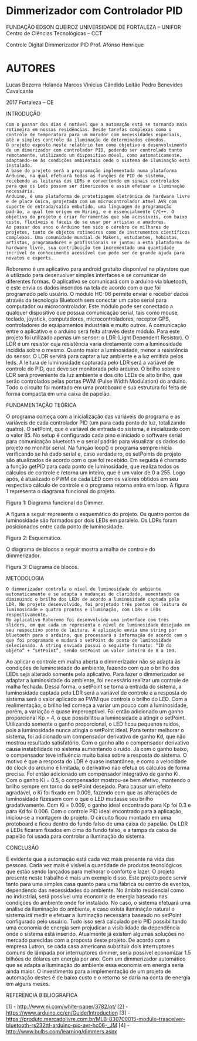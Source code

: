 ﻿# Dimmerizador com Controlador PID
 
FUNDAÇÃO EDSON QUEIROZ
UNIVERSIDADE DE FORTALEZA – UNIFOR
Centro de Ciências Tecnológicas – CCT

Controle Digital
Dimmerizador PID
Prof. Afonso Henrique

# AUTORES
Lucas Bezerra Holanda
Marcos Vinicius Cândido Leitão
Pedro Benevides Cavalcante


2017
Fortaleza – CE

INTRODUÇÃO

	Com o passar dos dias é notável que a automação está se tornando mais rotineira em nossas residências. Desde tarefas complexas como o controle de temperatura para um morador com necessidades especiais, até o simples controle da iluminação de determinados cômodos.
	O projeto exposto neste relatório tem como objetivo o desenvolvimento de um dimerizador com controlador PID, podendo ser controlado tanto remotamente, utilizando um dispositivo móvel, como automaticamente, adaptando-se às condições ambientais onde o sistema de iluminação está instalado. 
	A base do projeto será a programação implementada numa plataforma Arduino, na qual efetuará todas as funções de PID do sistema, recebendo as leituras dos LDRs e convertendo em sinais controlados para que os Leds possam ser dimerizados e assim efetuar a iluminação necessária. 
	Arduino, é uma plataforma de prototipagem eletrônica de hardware livre e de placa única, projetada com um microcontrolador Atmel AVR com suporte de entrada/saída embutido, uma linguagem de programação padrão, a qual tem origem em Wiring, e é essencialmente C/C++. O objetivo do projeto é criar ferramentas que são acessíveis, com baixo custo, flexíveis e fáceis de se usar por artistas e amadores.
	Ao passar dos anos o Arduino tem sido o cérebro de milhares de projetos, tanto de objetos rotineiros como de instrumentos científicos complexos. Uma comunidade mundial de Makers, estudantes, hobistas, artistas, programadores e profissionais se juntou a esta plataforma de hardware livre, sua contribuição tem incrementado uma quantidade incrível de conhecimento acessível que pode ser de grande ajuda para novatos e experts.
Roboremo é um aplicativo para android gratuito disponível na playstore que é utilizado para desenvolver simples interfaces e se comunicar de diferentes formas. O aplicativo se comunicará com o arduino via bluetooth, e este envia os dados inseridos na tela de acordo com o que foi programado pelo usuário. 
O módulo HC-06 permite enviar e receber dados através da tecnologia Bluetooth sem conectar um cabo serial para computador ou microcontrolador. Este módulo pode ser conectado a qualquer dispositivo que possua comunicação serial, tais como mouse, teclado, joystick, computadores, microcontroladores, receptor GPS, controladores de equipamentos industriais e muito outros. A comunicação entre o aplicativo e o arduino será feita através deste módulo.
	Para este projeto foi utilizado apenas um sensor: o LDR (Light Dependent Resistor). O LDR é um resistor cuja resistência varia diretamente com a luminosidade incidida sobre o mesmo. Quanto maior a luminosidade, menor a resistência do sensor. O LDR servirá para captar a luz ambiente e a luz emitida pelos leds. A leitura de luminosidade capturada pelo LDR será a variável de controle do PID, que deve ser monitorada pelo arduino.
	O brilho sobre o LDR será proveniente da luz ambiente e dos oito LEDs de alto brilho, que serão controlados pelas portas PWM (Pulse Width Modulation) do arduino. Todo o circuito foi montado em uma protoboard e sua estrutura foi feita de forma compacta em uma caixa de papelão.

FUNDAMENTAÇÃO TEÓRICA

O programa começa com a inicialização das variáveis do programa e as variáveis de cada controlador PID (um para cada ponto de luz, totalizando quatro). O setPoint, que é variável de entrada do sistema, é inicializado com o valor 85. No setup é configurado cada pino e iniciado o software serial para comunicação bluetooth e o serial padrão para visualizar os dados do projeto no monitor serial. Na função loop() o programa sempre inicia verificando se há dado serial e, caso verdadeiro, os setPoints do projeto são atualizados de acordo com o que foi recebido. Em seguida é chamado a função getPID para cada ponto de luminosidade, que realiza todos os cálculos de controle e retorna um inteiro, que é um valor de 0 a 255. Logo após, é atualizado o PWM de cada LED com os valores obtidos em seu respectivo cálculo de controle e o programa retorna entra em loop. A figura 1 representa o diagrama funcional do projeto. 
 
Figura 1: Diagrama funcional do Dimmer.

A figura a seguir representa o esquemático do projeto. Os quatro pontos de luminosidade são formados por dois LEDs em paralelo. Os LDRs foram posicionados entre cada ponto de luminosidade.
 
Figura 2: Esquemático.

O diagrama de blocos a seguir mostra a malha de controle do dimmerizador.
 
Figura 3: Diagrama de blocos.

METODOLOGIA

	O dimmerizador controla o nível de luminosidade do ambiente automaticamente e se adapta a mudanças de claridade, aumentando ou diminuindo o brilho dos LEDs de acordo a luminosidade captada pelo LDR. No projeto desenvolvido, foi projetado três pontos de leitura de luminosidade e quatro prontos e iluminação, com LDRs e LEDs respectivamente. 
	No aplicativo Roboremo foi desenvolvido uma interface com três sliders, em que cada um representa o nível de luminosidade desejado em seu respectivo ponto de leitura. A aplicação envia uma string por bluetooth para o arduino, que processará a informação de acordo com o que foi programado e mudará o setPoint do ponto de luminosidade selecionado. A string enviada possui o seguinte formato: “ID do objeto” + “setPoint”, sendo setPoint um valor inteiro de 0 a 100.
Ao aplicar o controle em malha aberta o dimmerizador não se adapta às condições de luminosidade do ambiente, fazendo com que o brilho dos LEDs seja alterado somente pelo aplicativo. Para fazer o dimmerizador se adaptar a luminosidade do ambiente, foi necessário realizar um controle de malha fechada. Dessa forma, o setPoint se torna a entrada do sistema, a luminosidade captada pelo LDR será a variável de controle e a resposta do sistema será o valor aplicado ao PWM que controla o brilho do LED. 
Com a realimentação, o brilho led começa a variar um pouco com a luminosidade, porém, a variação é quase imperceptível. Foi então adicionado um ganho proporcional Kp =  4, o que possibilitou a luminosidade a atingir o setPoint. Utilizando somente o ganho proporcional, o LED ficou pequenos ruídos, pois a luminosidade nunca atingia o setPoint ideal. 
Para tentar melhorar o sistema, foi adicionado um compensador derivativo de ganho Kd, que não mostrou resultado satisfatório. Com o ganho alto o compensador derivativo causa instabilidade no sistema aumentando o ruído. Já com o ganho baixo, o compensador teve influência muito baixa sobre a resposta do sistema. O motivo é que a resposta do LDR é quase instantânea, e como a velocidade do clock do arduino é limitada, o derivativo não efetua os cálculos de forma precisa. 
Foi então adicionado um compensador integrativo de ganho Ki. Com o ganho Ki = 0.5, o compensador mostrou-se bem efetivo, mantendo o brilho sempre em torno do setPoint desejado. Para causar um efeito agradável, o Ki foi fixado em 0.009, fazendo com que as alterações de luminosidade fizessem com o que o LED mudasse seu brilho gradativamente. Com Ki = 0.009, o ganho ideal encontrado para Kp foi 0.3 e para Kd foi 0.006. 
Com o controle PID ideal encontrado para a aplicação, iniciou-se a montagem do projeto. O circuito ficou montado em uma protoboard e ficou dentro do fundo falso de uma caixa de papelão. Os LDR e LEDs ficaram fixados em cima do fundo falso, e a tampa da caixa de papelão foi usada para controlar a iluminação do sistema.

CONCLUSÃO

  É evidente que a automação está cada vez mais presente na vida das pessoas. Cada vez mais é visível a quantidade de produtos tecnológicos que estão sendo lançados para melhorar o conforto e lazer. O projeto presente neste trabalho é mais um exemplo disso.
  Este projeto pode servir tanto para uma simples casa quanto para uma fábrica ou centro de eventos, dependendo das necessidades do ambiente. No âmbito residencial como no industrial, será possível uma economia de energia baseado nas condições do ambiente onde for instalado. No caso, o sistema efetuará uma análise da iluminação do ambiente, e caso exista iluminação natural o sistema irá medir e efetuar a iluminação necessária baseado no setPoint configurado pelo usuário. Tudo isso será calculado pelo PID possibilitando uma economia de energia sem prejudicar a visibilidade da dependência onde o sistema está inserido.
  Atualmente já existem algumas soluções no mercado parecidas com a proposta deste projeto. De acordo com a empresa Lutron, se cada casa americana substituir dois interruptores comuns de lâmpada por interruptores dimmer, seria possível economizar 1.5 bilhões de dólares em energia por ano. Com um dimmerizador automático que se adapta a iluminação do ambiente essa economia em energia seria ainda maior. O investimento para a implementação de um projeto de automação destes é de baixo custo e o retorno se daria na conta de energia em alguns meses.

REFERENCIA BIBLIOGRAFICA

[1] - http://www.ni.com/white-paper/3782/pt/
[2] - https://www.arduino.cc/en/Guide/Introduction
[3] - https://produto.mercadolivre.com.br/MLB-830700015-modulo-trasceiver-bluetooth-rs232ttl-arduino-pic-avr-hc06-_JM
[4] - http://www.bulbs.com/learning/dimmers.aspx
